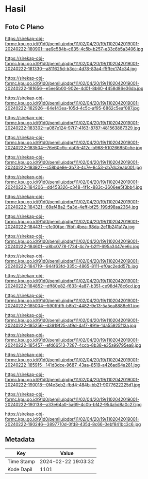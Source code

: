 # Hasil

## Foto C Plano

https://sirekap-obj-formc.kpu.go.id/91d0/pemilu/pdpr/11/02/04/20/19/1102042019001-20240222-180901--ae9c584b-c635-4c5b-b257-e33c6b5a3406.jpg

https://sirekap-obj-formc.kpu.go.id/91d0/pemilu/pdpr/11/02/04/20/19/1102042019001-20240222-181330--a811625d-b3cc-4d78-83a4-f5ffec174c34.jpg

https://sirekap-obj-formc.kpu.go.id/91d0/pemilu/pdpr/11/02/04/20/19/1102042019001-20240222-181656--e5ee5b00-902e-4d01-8b60-4458d86e36da.jpg

https://sirekap-obj-formc.kpu.go.id/91d0/pemilu/pdpr/11/02/04/20/19/1102042019001-20240222-182926--64e143ea-105d-4c5c-af95-6862c5eaf087.jpg

https://sirekap-obj-formc.kpu.go.id/91d0/pemilu/pdpr/11/02/04/20/19/1102042019001-20240222-183302--a087e124-97f7-4163-8787-481563887329.jpg

https://sirekap-obj-formc.kpu.go.id/91d0/pemilu/pdpr/11/02/04/20/19/1102042019001-20240222-183504--76e60c9c-da05-412c-b968-510266850c5e.jpg

https://sirekap-obj-formc.kpu.go.id/91d0/pemilu/pdpr/11/02/04/20/19/1102042019001-20240222-183927--c58bde9e-3b73-4c7e-8c53-cb7dc3eab001.jpg

https://sirekap-obj-formc.kpu.go.id/91d0/pemilu/pdpr/11/02/04/20/19/1102042019001-20240222-184206--dd458326-c348-4f1c-883c-3606ee5f3bb4.jpg

https://sirekap-obj-formc.kpu.go.id/91d0/pemilu/pdpr/11/02/04/20/19/1102042019001-20240222-184321--69af48a2-5a3d-4eff-bf25-199d98aa2364.jpg

https://sirekap-obj-formc.kpu.go.id/91d0/pemilu/pdpr/11/02/04/20/19/1102042019001-20240222-184431--c1c00fac-15bf-4bea-98da-2e11b241a17a.jpg

https://sirekap-obj-formc.kpu.go.id/91d0/pemilu/pdpr/11/02/04/20/19/1102042019001-20240222-184601--a8bc0778-f734-4c7e-b2f1-695a3447ee6c.jpg

https://sirekap-obj-formc.kpu.go.id/91d0/pemilu/pdpr/11/02/04/20/19/1102042019001-20240222-184719--944f63fd-335c-4865-8111-ef0ac2edd57b.jpg

https://sirekap-obj-formc.kpu.go.id/91d0/pemilu/pdpr/11/02/04/20/19/1102042019001-20240222-184852--dff80e82-f633-4a87-b351-ce98d478c6cd.jpg

https://sirekap-obj-formc.kpu.go.id/91d0/pemilu/pdpr/11/02/04/20/19/1102042019001-20240222-185004--590ffdf5-b8b2-4482-9e13-5a5ea8888e51.jpg

https://sirekap-obj-formc.kpu.go.id/91d0/pemilu/pdpr/11/02/04/20/19/1102042019001-20240222-185256--d3919f25-af9d-4af7-891e-1da55925f13a.jpg

https://sirekap-obj-formc.kpu.go.id/91d0/pemilu/pdpr/11/02/04/20/19/1102042019001-20240222-185457--efd66513-7287-4ccb-8b38-e35a99795ea8.jpg

https://sirekap-obj-formc.kpu.go.id/91d0/pemilu/pdpr/11/02/04/20/19/1102042019001-20240222-185915--141d3dce-9687-43aa-8519-a426ad64a281.jpg

https://sirekap-obj-formc.kpu.go.id/91d0/pemilu/pdpr/11/02/04/20/19/1102042019001-20240222-190018--0f4e3eb2-fbd4-484b-bb21-9077622225d1.jpg

https://sirekap-obj-formc.kpu.go.id/91d0/pemilu/pdpr/11/02/04/20/19/1102042019001-20240222-190138--a33e64a0-5a69-4c0b-bf42-954a5d8a0c27.jpg

https://sirekap-obj-formc.kpu.go.id/91d0/pemilu/pdpr/11/02/04/20/19/1102042019001-20240222-190246--3897710d-0fd8-435d-8c66-0ebf841bc3c6.jpg


## Metadata

| Key        | Value               |
| ---------- | ------------------- |
| Time Stamp | 2024-02-22 19:03:32 |
| Kode Dapil | 1101                |



